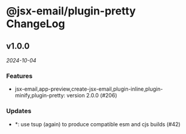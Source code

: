 # @jsx-email/plugin-pretty ChangeLog

## v1.0.0

_2024-10-04_

### Features

- jsx-email,app-preview,create-jsx-email,plugin-inline,plugin-minify,plugin-pretty: version 2.0.0 (#206)

### Updates

- \*: use tsup (again) to produce compatible esm and cjs builds (#42)
